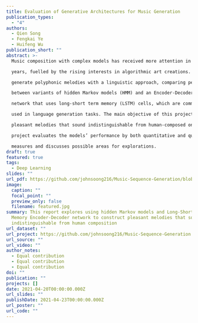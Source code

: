 ```yaml
---
title: Evaluation of Generative Architectures for Music Generation
publication_types:
  - "4"
authors:
  - Qien Song
  - Fengkai Ye
  - Huifeng Wu
publication_short: ""
abstract: >-
  Music composition with complex models has received more attention in recent

  years, fuelled by the rising interests in algorithmic art creations. This project aims to

  generate polyphonic melodies with a linguistic approach, comparing performance

  between variants of hidden Markov models (HMM) and an Encoder-Decoder

  network that uses long-short term memory (LSTM) cells, which are commonly

  used in language generation tasks. The main objective of this project is to construct

  pleasant melodies that sound indistinguishable from human-composed ones. The

  project evaluates the models’ performance by both quantitative and qualitative

  measures and discusses possible areas for explorations.
draft: true
featured: true
tags:
  - Deep Learning
slides: ""
url_pdf: https://github.com/johnsoong216/Music-Sequence-Generation/blob/main/Evaluation%20of%20Generative%20Architectures%20for%20Music%20Generation.pdf
image:
  caption: ""
  focal_point: ""
  preview_only: false
  filename: featured.jpg
summary: This report explores using hidden Markov models and Long-Short Term
  Memory Encoder-Decoder network to construct pleasant melodies that sound
  indistinguishable from human composition
url_dataset: ""
url_project: https://github.com/johnsoong216/Music-Sequence-Generation
url_source: ""
url_video: ""
author_notes:
  - Equal contribution
  - Equal contribution
  - Equal contribution
doi: ""
publication: ""
projects: []
date: 2021-04-20T00:00:00.000Z
url_slides: ""
publishDate: 2021-04-23T00:00:00.000Z
url_poster: ""
url_code: ""
---
```

